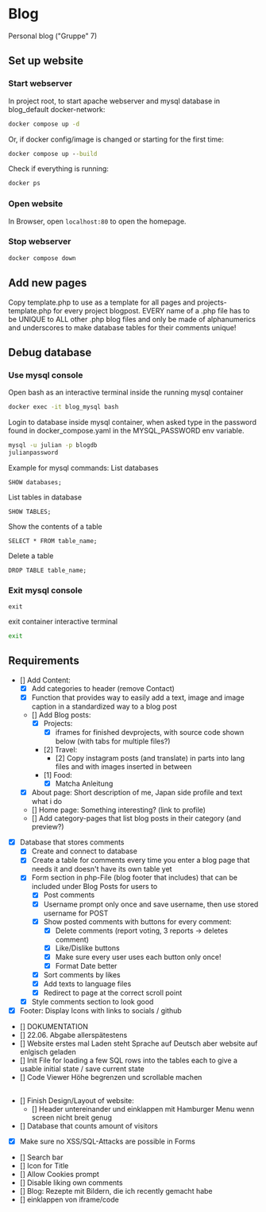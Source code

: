 # Blog
Personal blog ("Gruppe" 7)

## Set up website
### Start webserver
In project root, to start apache webserver and mysql database in blog_default docker-network:
```cmd
docker compose up -d
```
Or, if docker config/image is changed or starting for the first time:
```cmd
docker compose up --build
```
Check if everything is running:
```cmd
docker ps
```
### Open website
In Browser, open `localhost:80` to open the homepage.
### Stop webserver
```cmd
docker compose down
```
## Add new pages
Copy template.php to use as a template for all pages and projects-template.php for every project blogpost. EVERY name of a .php file has to be UNIQUE to ALL other .php blog files and only be made of alphanumerics and underscores to make database tables for their comments unique!

## Debug database
### Use mysql console
Open bash as an interactive terminal inside the running mysql container
```cmd
docker exec -it blog_mysql bash
```
Login to database inside mysql container, when asked type in the password found in docker_compose.yaml in the MYSQL_PASSWORD env variable.
```bash
mysql -u julian -p blogdb
julianpassword
```
Example for mysql commands: List databases
```mysql
SHOW databases;
```
List tables in database
```mysql
SHOW TABLES;
```
Show the contents of a table
```mysql
SELECT * FROM table_name;
```
Delete a table
```mysql
DROP TABLE table_name;
```
### Exit mysql console
```mysql
exit
```
exit container interactive terminal
```bash
exit
```

## Requirements
- [] Add Content:
  - [x] Add categories to header (remove Contact)
  - [x] Function that provides way to easily add a text, image and image caption in a standardized way to a blog post
  - [] Add Blog posts:
    - [x] Projects:
      - [x] iframes for finished devprojects, with source code shown below (with tabs for multiple files?)
    - [2] Travel:
      - [2] Copy instagram posts (and translate) in parts into lang files and with images inserted in between
    - [1] Food:
      - [x] Matcha Anleitung
  - [x] About page: Short description of me, Japan side profile and text what i do
  - [] Home page: Something interesting? (link to profile)
  - [] Add category-pages that list blog posts in their category (and preview?)
- [x] Database that stores comments
  - [x] Create and connect to database
  - [x] Create a table for comments every time you enter a blog page that needs it and doesn't have its own table yet
  - [x] Form section in php-File (blog footer that includes) that can be included under Blog Posts for users to 
    - [x] Post comments
    - [x] Username prompt only once and save username, then use stored username for POST
    - [x] Show posted comments with buttons for every comment:
      - [x] Delete comments (report voting, 3 reports -> deletes comment)
      - [x] Like/Dislike buttons
      - [x] Make sure every user uses each button only once!
      - [x] Format Date better
    - [x] Sort comments by likes
    - [x] Add texts to language files
    - [x] Redirect to page at the correct scroll point
  - [x] Style comments section to look good
- [x] Footer: Display Icons with links to socials / github
- [] DOKUMENTATION
- [] 22.06. Abgabe allerspätestens
- [] Website erstes mal Laden steht Sprache auf Deutsch aber website auf enlgisch geladen
- [] Init File for loading a few SQL rows into the tables each to give a usable initial state / save current state
- [] Code Viewer Höhe begrenzen und scrollable machen
## 
- [] Finish Design/Layout of website:
  - [] Header untereinander und einklappen mit Hamburger Menu wenn screen nicht breit genug
- [] Database that counts amount of visitors
- [x] Make sure no XSS/SQL-Attacks are possible in Forms
- [] Search bar
- [] Icon for Title
- [] Allow Cookies prompt
- [] Disable liking own comments
- [] Blog: Rezepte mit Bildern, die ich recently gemacht habe
- [] einklappen von iframe/code
